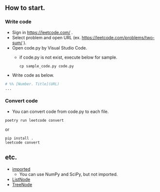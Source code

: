 ## How to start.

### Write code

- Sign in https://leetcode.com/ .
- Select problem and open URL (ex. https://leetcode.com/problems/two-sum/ ).
- Open code.py by Visual Studio Code.
    - if code.py is not exist, execute below for sample.

        `cp sample_code.py code.py`
- Write code as below.

```py
# %% [Number. Title](URL)
...
```

### Convert code

- You can convert code from code.py to each file.

```
poetry run leetcode convert
```

or

```
pip install .
leetcode convert
```

## etc.

- [imported](imported.py)
    - You can use NumPy and SciPy, but not imported.
- [ListNode](list_node.py)
- [TreeNode](tree_node.py)
